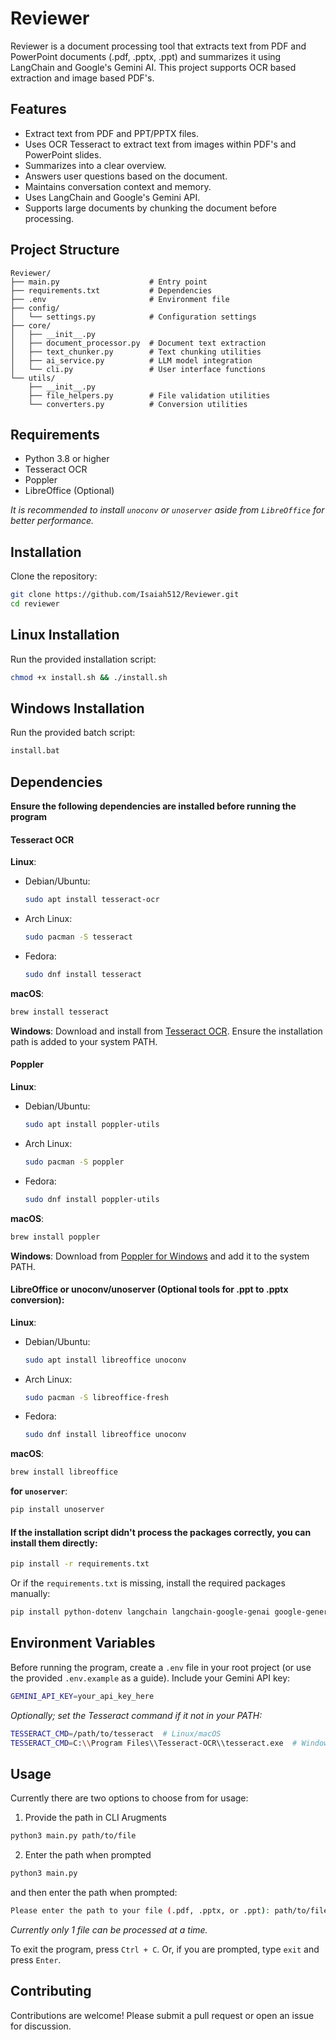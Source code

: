 # Reviewer

Reviewer is a document processing tool that extracts text from PDF and PowerPoint documents (.pdf, .pptx, .ppt) and summarizes it using LangChain and Google's Gemini AI. This project supports OCR based extraction and image based PDF's.

## Features

- Extract text from PDF and PPT/PPTX files.
- Uses OCR Tesseract to extract text from images within PDF's and PowerPoint slides.
- Summarizes into a clear overview.
- Answers user questions based on the document.
- Maintains conversation context and memory.
- Uses LangChain and Google's Gemini API.
- Supports large documents by chunking the document before processing. 

## Project Structure
```
Reviewer/
├── main.py                    # Entry point
├── requirements.txt           # Dependencies
├── .env                       # Environment file
├── config/
│   └── settings.py            # Configuration settings
├── core/
│   ├── __init__.py
│   ├── document_processor.py  # Document text extraction
│   ├── text_chunker.py        # Text chunking utilities
│   ├── ai_service.py          # LLM model integration
│   └── cli.py                 # User interface functions
└── utils/
    ├── __init__.py
    ├── file_helpers.py        # File validation utilities
    └── converters.py          # Conversion utilities
```

## Requirements

- Python 3.8 or higher
- Tesseract OCR
- Poppler
- LibreOffice (Optional)

_It is recommended to install `unoconv` or `unoserver` aside from `LibreOffice` for better performance._

## Installation

Clone the repository:

```bash
git clone https://github.com/Isaiah512/Reviewer.git
cd reviewer
```

## Linux Installation

Run the provided installation script:

```sh 
chmod +x install.sh && ./install.sh
```

## Windows Installation

Run the provided batch script:

```sh 
install.bat
```

## Dependencies

**Ensure the following dependencies are installed before running the program**

#### Tesseract OCR

**Linux**:

- Debian/Ubuntu:
    ```sh 
    sudo apt install tesseract-ocr
    ```
- Arch Linux:
    ```sh 
    sudo pacman -S tesseract 
    ```
- Fedora:
    ```sh 
    sudo dnf install tesseract
    ```

**macOS**:

```sh 
brew install tesseract
```

**Windows**: Download and install from [Tesseract OCR](https://github.com/UB-Mannheim/tesseract/wiki). Ensure the installation path is added to your system PATH.

#### Poppler

**Linux**:

- Debian/Ubuntu:
    ```sh 
    sudo apt install poppler-utils
    ```
- Arch Linux:
    ```sh 
    sudo pacman -S poppler
    ```
- Fedora:
    ```sh 
    sudo dnf install poppler-utils
    ```

**macOS**:

```sh 
brew install poppler
```

**Windows**: Download from [Poppler for Windows](https://github.com/oschwartz10612/poppler-windows/releases) and add it to the system PATH.

#### LibreOffice or unoconv/unoserver (Optional tools for .ppt to .pptx conversion):

**Linux**:

- Debian/Ubuntu:
    ```sh 
    sudo apt install libreoffice unoconv
    ```
- Arch Linux:
    ```sh 
    sudo pacman -S libreoffice-fresh
    ```
- Fedora:
    ```sh 
    sudo dnf install libreoffice unoconv
    ```

**macOS**:

```sh 
brew install libreoffice
```

**for `unoserver`**:

```sh 
pip install unoserver
```

#### If the installation script didn't process the packages correctly, you can install them directly:

```sh 
pip install -r requirements.txt
```

Or if the `requirements.txt` is missing, install the required packages manually:

```sh 
pip install python-dotenv langchain langchain-google-genai google-generativeai PyPDF2 python-pptx pyfiglet pytesseract pdf2image Pillow
```

## Environment Variables

Before running the program, create a `.env` file in your root project (or use the provided `.env.example` as a guide).
Include your Gemini API key:

```sh 
GEMINI_API_KEY=your_api_key_here
```

_Optionally; set the Tesseract command if it not in your PATH:_

```sh 
TESSERACT_CMD=/path/to/tesseract  # Linux/macOS
TESSERACT_CMD=C:\\Program Files\\Tesseract-OCR\\tesseract.exe  # Windows
```

## Usage

Currently there are two options to choose from for usage:
1. Provide the path in CLI Arugments
```bash
python3 main.py path/to/file
```
2. Enter the path when prompted
```bash
python3 main.py
```
and then enter the path when prompted:
```bash
Please enter the path to your file (.pdf, .pptx, or .ppt): path/to/file
```
_Currently only 1 file can be processed at a time._

To exit the program, press `Ctrl + C`. Or, if you are prompted, type `exit` and press `Enter`.

## Contributing
Contributions are welcome! Please submit a pull request or open an issue for discussion.
